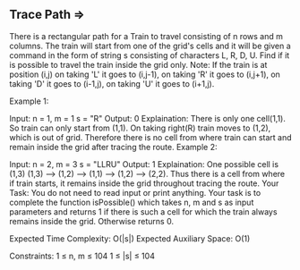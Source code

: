Trace Path  =>
------------


There is a rectangular path for a Train to travel consisting of n rows and m columns. The train will start from one of the grid's cells and it will be given a command in the form of string s consisting of characters L, R, D, U. Find if it is possible to travel the train inside the grid only.
Note:
If the train is at position (i,j)
on taking 'L' it goes to (i,j-1),
on taking 'R' it goes to (i,j+1),
on taking 'D' it goes to (i-1,j),
on taking 'U' it goes to (i+1,j).

Example 1:

Input: 
n = 1, m = 1
s = "R"
Output: 0
Explaination: There is only one cell(1,1). So train can only start from (1,1). On taking right(R) train moves to (1,2), which is out of grid.
Therefore there is no cell from where train can start and remain inside the grid after tracing the route. 
Example 2:

Input: 
n = 2, m = 3
s = "LLRU"
Output: 1
Explaination: One possible cell is (1,3)
(1,3) --> (1,2) --> (1,1) --> (1,2) --> (2,2). Thus there is a cell from where if train starts, it remains inside the grid throughout tracing the route.
Your Task:
You do not need to read input or print anything. Your task is to complete the function isPossible() which takes n, m and s as input parameters and returns 1 if there is such a cell for which the train always remains inside the grid. Otherwise returns 0.

Expected Time Complexity: O(|s|)
Expected Auxiliary Space: O(1)

Constraints:
1 ≤ n, m ≤ 104
1 ≤ |s| ≤ 104   
